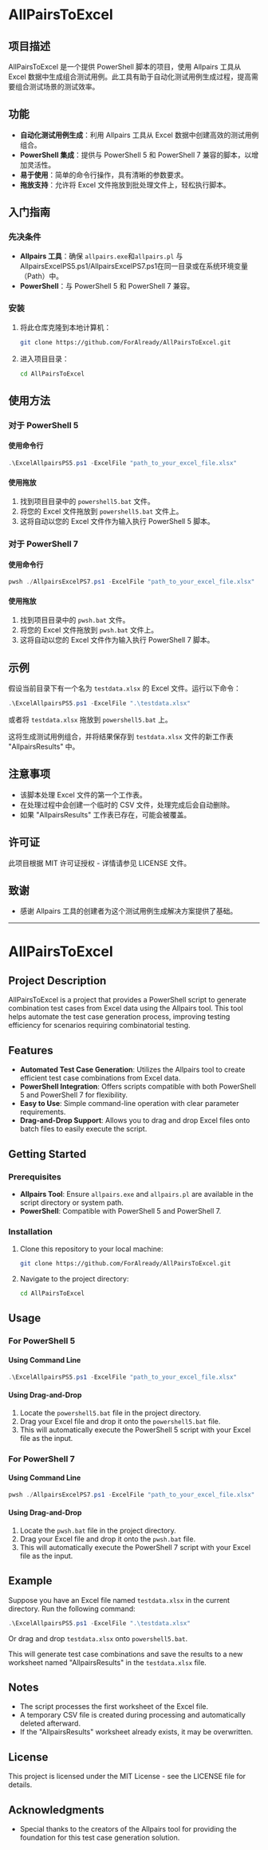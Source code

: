 # AllPairsToExcel

## 项目描述

AllPairsToExcel 是一个提供 PowerShell 脚本的项目，使用 Allpairs 工具从 Excel 数据中生成组合测试用例。此工具有助于自动化测试用例生成过程，提高需要组合测试场景的测试效率。

## 功能

- **自动化测试用例生成**：利用 Allpairs 工具从 Excel 数据中创建高效的测试用例组合。
- **PowerShell 集成**：提供与 PowerShell 5 和 PowerShell 7 兼容的脚本，以增加灵活性。
- **易于使用**：简单的命令行操作，具有清晰的参数要求。
- **拖放支持**：允许将 Excel 文件拖放到批处理文件上，轻松执行脚本。

## 入门指南

### 先决条件

- **Allpairs 工具**：确保 `allpairs.exe`和`allpairs.pl` 与AllpairsExcelPS5.ps1/AllpairsExcelPS7.ps1在同一目录或在系统环境变量（Path）中。
- **PowerShell**：与 PowerShell 5 和 PowerShell 7 兼容。

### 安装

1. 将此仓库克隆到本地计算机：
   ```bash
   git clone https://github.com/ForAlready/AllPairsToExcel.git
   ```
2. 进入项目目录：
   ```bash
   cd AllPairsToExcel
   ```

## 使用方法

### 对于 PowerShell 5

#### 使用命令行
```powershell
.\ExcelAllpairsPS5.ps1 -ExcelFile "path_to_your_excel_file.xlsx"
```

#### 使用拖放
1. 找到项目目录中的 `powershell5.bat` 文件。
2. 将您的 Excel 文件拖放到 `powershell5.bat` 文件上。
3. 这将自动以您的 Excel 文件作为输入执行 PowerShell 5 脚本。

### 对于 PowerShell 7

#### 使用命令行
```powershell
pwsh ./AllpairsExcelPS7.ps1 -ExcelFile "path_to_your_excel_file.xlsx"
```

#### 使用拖放
1. 找到项目目录中的 `pwsh.bat` 文件。
2. 将您的 Excel 文件拖放到 `pwsh.bat` 文件上。
3. 这将自动以您的 Excel 文件作为输入执行 PowerShell 7 脚本。

## 示例

假设当前目录下有一个名为 `testdata.xlsx` 的 Excel 文件。运行以下命令：

```powershell
.\ExcelAllpairsPS5.ps1 -ExcelFile ".\testdata.xlsx"
```

或者将 `testdata.xlsx` 拖放到 `powershell5.bat` 上。

这将生成测试用例组合，并将结果保存到 `testdata.xlsx` 文件的新工作表 "AllpairsResults" 中。

## 注意事项

- 该脚本处理 Excel 文件的第一个工作表。
- 在处理过程中会创建一个临时的 CSV 文件，处理完成后会自动删除。
- 如果 "AllpairsResults" 工作表已存在，可能会被覆盖。

## 许可证

此项目根据 MIT 许可证授权 - 详情请参见 LICENSE 文件。

## 致谢

- 感谢 Allpairs 工具的创建者为这个测试用例生成解决方案提供了基础。

<hr>

# AllPairsToExcel

## Project Description

AllPairsToExcel is a project that provides a PowerShell script to generate combination test cases from Excel data using the Allpairs tool. This tool helps automate the test case generation process, improving testing efficiency for scenarios requiring combinatorial testing.

## Features

- **Automated Test Case Generation**: Utilizes the Allpairs tool to create efficient test case combinations from Excel data.
- **PowerShell Integration**: Offers scripts compatible with both PowerShell 5 and PowerShell 7 for flexibility.
- **Easy to Use**: Simple command-line operation with clear parameter requirements.
- **Drag-and-Drop Support**: Allows you to drag and drop Excel files onto batch files to easily execute the script.

## Getting Started

### Prerequisites

- **Allpairs Tool**: Ensure `allpairs.exe` and `allpairs.pl` are available in the script directory or system path.
- **PowerShell**: Compatible with PowerShell 5 and PowerShell 7.

### Installation

1. Clone this repository to your local machine:
   ```bash
   git clone https://github.com/ForAlready/AllPairsToExcel.git
   ```
2. Navigate to the project directory:
   ```bash
   cd AllPairsToExcel
   ```

## Usage

### For PowerShell 5

#### Using Command Line
```powershell
.\ExcelAllpairsPS5.ps1 -ExcelFile "path_to_your_excel_file.xlsx"
```

#### Using Drag-and-Drop
1. Locate the `powershell5.bat` file in the project directory.
2. Drag your Excel file and drop it onto the `powershell5.bat` file.
3. This will automatically execute the PowerShell 5 script with your Excel file as the input.

### For PowerShell 7

#### Using Command Line
```powershell
pwsh ./AllpairsExcelPS7.ps1 -ExcelFile "path_to_your_excel_file.xlsx"
```

#### Using Drag-and-Drop
1. Locate the `pwsh.bat` file in the project directory.
2. Drag your Excel file and drop it onto the `pwsh.bat` file.
3. This will automatically execute the PowerShell 7 script with your Excel file as the input.

## Example

Suppose you have an Excel file named `testdata.xlsx` in the current directory. Run the following command:

```powershell
.\ExcelAllpairsPS5.ps1 -ExcelFile ".\testdata.xlsx"
```

Or drag and drop `testdata.xlsx` onto `powershell5.bat`.

This will generate test case combinations and save the results to a new worksheet named "AllpairsResults" in the `testdata.xlsx` file.

## Notes

- The script processes the first worksheet of the Excel file.
- A temporary CSV file is created during processing and automatically deleted afterward.
- If the "AllpairsResults" worksheet already exists, it may be overwritten.

## License

This project is licensed under the MIT License - see the LICENSE file for details.

## Acknowledgments

- Special thanks to the creators of the Allpairs tool for providing the foundation for this test case generation solution.
